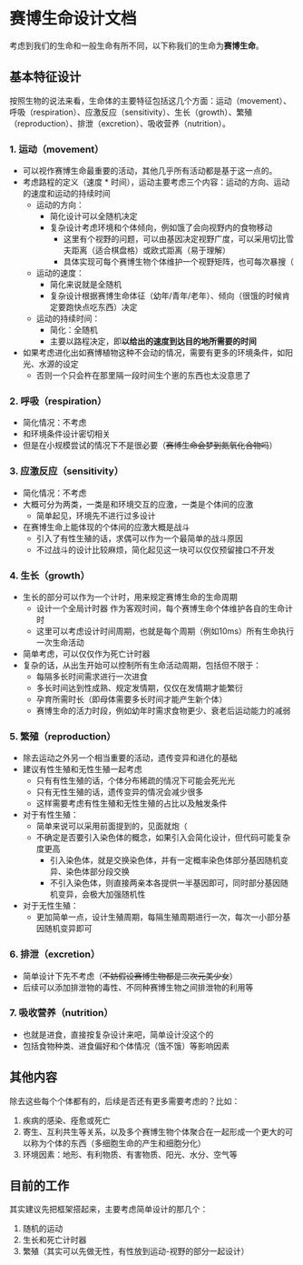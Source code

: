 # 赛博生命设计文档

考虑到我们的生命和一般生命有所不同，以下称我们的生命为**赛博生命**。

## 基本特征设计

按照生物的说法来看，生命体的主要特征包括这几个方面：运动（movement）、呼吸（respiration）、应激反应（sensitivity）、生长（growth）、繁殖（reproduction）、排泄（excretion）、吸收营养（nutrition）。

### 1. 运动（movement）

* 可以视作赛博生命最重要的活动，其他几乎所有活动都是基于这一点的。
* 考虑路程的定义（速度 * 时间），运动主要考虑三个内容：运动的方向、运动的速度和运动的持续时间
    * 运动的方向：
        * 简化设计可以全随机决定
        * 复杂设计考虑环境和个体倾向，例如饿了会向视野内的食物移动
            * 这里有个视野的问题，可以由基因决定视野广度，可以采用切比雪夫距离（适合棋盘格）或欧式距离（易于理解）
            * 具体实现可每个赛博生物个体维护一个视野矩阵，也可每次暴搜（
    * 运动的速度：
        * 简化来说就是全随机
        * 复杂设计根据赛博生命体征（幼年/青年/老年）、倾向（很饿的时候肯定要跑快点吃东西）决定
    * 运动的持续时间：
        * 简化：全随机
        * 主要以路程决定，即**以给出的速度到达目的地所需要的时间**
* 如果考虑进化出如赛博植物这种不会动的情况，需要有更多的环境条件，如阳光、水源的设定
    * 否则一个只会杵在那里隔一段时间生个崽的东西也太没意思了

### 2. 呼吸（respiration）

* 简化情况：不考虑
* 和环境条件设计密切相关
* 但是在小规模尝试的情况下不是很必要（~~赛博生命会梦到氮氧化合物吗~~）

### 3. 应激反应（sensitivity）
    
* 简化情况：不考虑
* 大概可分为两类，一类是和环境交互的应激，一类是个体间的应激
    * 简单起见，环境先不进行过多设计
* 在赛博生命上能体现的个体间的应激大概是战斗
    * 引入了有性生殖的话，求偶可以作为一个最简单的战斗原因
    * 不过战斗的设计比较麻烦，简化起见这一块可以仅仅预留接口不开发

### 4. 生长（growth）

* 生长的部分可以作为一个计时，用来规定赛博生命的生命周期
    * 设计一个全局计时器 作为客观时间，每个赛博生命个体维护各自的生命计时
    * 这里可以考虑设计时间周期，也就是每个周期（例如10ms）所有生命执行一次生命活动
* 简单考虑，可以仅仅作为死亡计时器
* 复杂的话，从出生开始可以控制所有生命活动周期，包括但不限于：
    * 每隔多长时间需求进行一次进食
    * 多长时间达到性成熟、规定发情期，仅仅在发情期才能繁衍
    * 孕育所需时长（即母体需要多长时间才能产生新个体）
    * 赛博生命的活力时段，例如幼年时需求食物更少、衰老后运动能力的减弱

### 5. 繁殖（reproduction）

* 除去运动之外另一个相当重要的活动，遗传变异和进化的基础
* 建议有性生殖和无性生殖一起考虑
    * 只有有性生殖的话，个体分布稀疏的情况下可能会死光光
    * 只有无性生殖的话，遗传变异的情况会减少很多
    * 这样需要考虑有性生殖和无性生殖的占比以及触发条件
* 对于有性生殖：
    * 简单来说可以采用前面提到的，见面就炮（
    * 不确定是否要引入染色体的概念，如果引入会简化设计，但代码可能复杂度更高
        * 引入染色体，就是交换染色体，并有一定概率染色体部分基因随机变异、染色体部分段交换
        * 不引入染色体，则直接两亲本各提供一半基因即可，同时部分基因随机变异，会极大加强随机性
* 对于无性生殖：
    * 更加简单一点，设计生殖周期，每隔生殖周期进行一次，每次一小部分基因随机变异即可

### 6. 排泄（excretion）

* 简单设计下先不考虑（~~不妨假设赛博生物都是二次元美少女~~）
* 后续可以添加排泄物的毒性、不同种赛博生物之间排泄物的利用等

### 7. 吸收营养（nutrition）

* 也就是进食，直接按复杂设计来吧，简单设计没这个的
* 包括食物种类、进食偏好和个体情况（饿不饿）等影响因素

## 其他内容

除去这些每个个体都有的，后续是否还有更多需要考虑的？比如：

1. 疾病的感染、痊愈或死亡
2. 寄生、互利共生等关系，以及多个赛博生物个体聚合在一起形成一个更大的可以称为个体的东西（多细胞生命的产生和细胞分化）
3. 环境因素：地形、有利物质、有害物质、阳光、水分、空气等

## 目前的工作

其实建议先把框架搭起来，主要考虑简单设计的那几个：

1. 随机的运动
2. 生长和死亡计时器
3. 繁殖（其实可以先做无性，有性放到运动-视野的部分一起设计）
